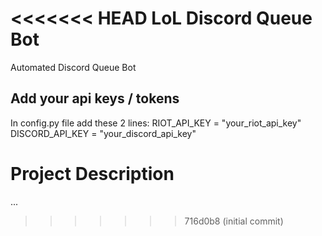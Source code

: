 <<<<<<< HEAD
LoL Discord Queue Bot
=======
Automated Discord Queue Bot

## Add your api keys / tokens
In config.py file add these 2 lines:
RIOT_API_KEY = "your_riot_api_key"
DISCORD_API_KEY = "your_discord_api_key"

# Project Description
...
>>>>>>> 716d0b8 (initial commit)
